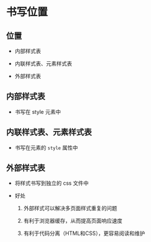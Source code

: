 # 书写位置

## 位置

*   内部样式表

*   内联样式表、元素样式表

*   外部样式表

## 内部样式表

*   书写在 style 元素中

## 内联样式表、元素样式表

*   书写在元素的 `style` 属性中

## 外部样式表

*   将样式书写到独立的 css 文件中

*   好处

    1.  外部样式可以解决多页面样式重复的问题

    2.  有利于浏览器缓存，从而提高页面响应速度

    3.  有利于代码分离（HTML和CSS），更容易阅读和维护
